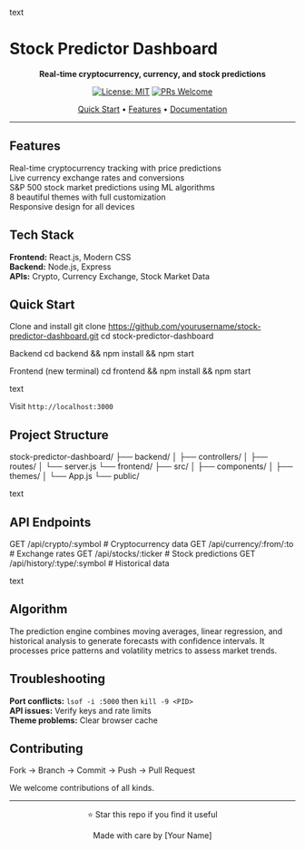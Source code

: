 text
# Stock Predictor Dashboard

<div align="center">

**Real-time cryptocurrency, currency, and stock predictions**

[![License: MIT](https://img.shields.io/badge/License-MIT-blue.svg)](LICENSE)
[![PRs Welcome](https://img.shields.io/badge/PRs-welcome-brightgreen.svg)](#contributing)

[Quick Start](#quick-start) • [Features](#features) • [Documentation](#api-endpoints)

</div>

---

## Features

Real-time cryptocurrency tracking with price predictions  
Live currency exchange rates and conversions  
S&P 500 stock market predictions using ML algorithms  
8 beautiful themes with full customization  
Responsive design for all devices  

## Tech Stack

**Frontend:** React.js, Modern CSS  
**Backend:** Node.js, Express  
**APIs:** Crypto, Currency Exchange, Stock Market Data  

## Quick Start

Clone and install
git clone https://github.com/yourusername/stock-predictor-dashboard.git
cd stock-predictor-dashboard

Backend
cd backend && npm install && npm start

Frontend (new terminal)
cd frontend && npm install && npm start

text

Visit `http://localhost:3000`

## Project Structure

stock-predictor-dashboard/
├── backend/
│ ├── controllers/
│ ├── routes/
│ └── server.js
└── frontend/
├── src/
│ ├── components/
│ ├── themes/
│ └── App.js
└── public/

text

## API Endpoints

GET /api/crypto/:symbol # Cryptocurrency data
GET /api/currency/:from/:to # Exchange rates
GET /api/stocks/:ticker # Stock predictions
GET /api/history/:type/:symbol # Historical data

text

## Algorithm

The prediction engine combines moving averages, linear regression, and historical analysis to generate forecasts with confidence intervals. It processes price patterns and volatility metrics to assess market trends.

## Troubleshooting

**Port conflicts:** `lsof -i :5000` then `kill -9 <PID>`  
**API issues:** Verify keys and rate limits  
**Theme problems:** Clear browser cache  

## Contributing

Fork → Branch → Commit → Push → Pull Request

We welcome contributions of all kinds.

---

<div align="center">

⭐ Star this repo if you find it useful

Made with care by [Your Name]

</div>
